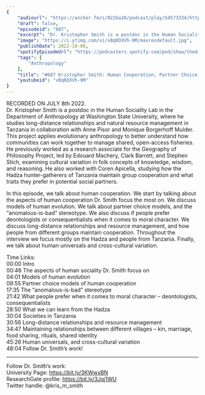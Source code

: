 ```yaml
---
{
	"audiourl": "https://anchor.fm/s/822ba20/podcast/play/54573334/https%3A%2F%2Fd3ctxlq1ktw2nl.cloudfront.net%2Fstaging%2F2022-6-8%2F6dd7dee1-08fd-8d73-7e52-03a689f772a1.m4a",
	"draft": false,
	"episodeid": "687",
	"excerpt": "Dr. Kristopher Smith is a postdoc in the Human Sociality Lab in the Department of Anthropology at Washington State University, where he studies long-distance relationships and natural resource management in Tanzania in collaboration with Anne Pisor and Monique Borgerhoff Mulder. This project applies evolutionary anthropology to better understand how communities can work together to manage shared, open-access fisheries. He previously worked as a research associate for the Geography of Philosophy Project, led by Edouard Machery, Clark Barrett, and Stephen Stich, examining cultural variation in folk concepts of knowledge, wisdom, and reasoning. He also worked with Coren Apicella, studying how the Hadza hunter-gatherers of Tanzania maintain group cooperation and what traits they prefer in potential social partners.",
	"image": "https://i.ytimg.com/vi/vBqKDXVh-9M/maxresdefault.jpg",
	"publishDate": 2022-10-06,
	"spotifyEpisodeUrl": "https://podcasters.spotify.com/pod/show/thedissenter/episodes/687-Kristopher-Smith-Human-Cooperation--Partner-Choice--and-Long-Distance-Relationships-e1kvuqm",
	"tags": [
		"Anthropology"
	],
	"title": "#687 Kristopher Smith: Human Cooperation, Partner Choice, and Long-Distance Relationships",
	"youtubeid": "vBqKDXVh-9M"
}
---
```

RECORDED ON JULY 8th 2022.  
Dr. Kristopher Smith is a postdoc in the Human Sociality Lab in the Department of Anthropology at Washington State University, where he studies long-distance relationships and natural resource management in Tanzania in collaboration with Anne Pisor and Monique Borgerhoff Mulder. This project applies evolutionary anthropology to better understand how communities can work together to manage shared, open-access fisheries. He previously worked as a research associate for the Geography of Philosophy Project, led by Edouard Machery, Clark Barrett, and Stephen Stich, examining cultural variation in folk concepts of knowledge, wisdom, and reasoning. He also worked with Coren Apicella, studying how the Hadza hunter-gatherers of Tanzania maintain group cooperation and what traits they prefer in potential social partners.

In this episode, we talk about human cooperation. We start by talking about the aspects of human cooperation Dr. Smith focus the most on. We discuss models of human evolution. We talk about partner choice models, and the “anomalous-is-bad” stereotype. We also discuss if people prefer deontologists or consequentialists when it comes to moral character. We discuss long-distance relationships and resource management, and how people from different groups maintain cooperation. Throughout the interview we focus mostly on the Hadza and people from Tanzania. Finally, we talk about human universals and cross-cultural variation.

Time Links:  
<time>00:00</time> Intro  
<time>00:48</time> The aspects of human sociality Dr. Smith focus on  
<time>04:01</time> Models of human evolution  
<time>09:55</time> Partner choice models of human cooperation  
<time>17:35</time> The “anomalous-is-bad” stereotype  
<time>21:42</time> What people prefer when it comes to moral character – deontologists, consequentialists  
<time>28:50</time> What we can learn from the Hadza  
<time>30:04</time> Societies in Tanzania  
<time>30:56</time> Long-distance relationships and resource management  
<time>34:47</time> Maintaining relationships between different villages – kin, marriage, food sharing, rituals, shared identity  
<time>45:26</time> Human universals, and cross-cultural variation  
<time>48:04</time> Follow Dr. Smith’s work!

---

Follow Dr. Smith’s work:  
University Page: https://bit.ly/3KWwxBN  
ResearchGate profile: https://bit.ly/3Jqj1WU  
Twitter handle: @kris_m_smith
